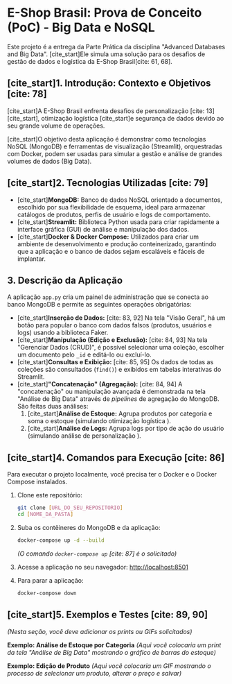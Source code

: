 # E-Shop Brasil: Prova de Conceito (PoC) - Big Data e NoSQL

Este projeto é a entrega da Parte Prática da disciplina "Advanced Databases and Big Data". [cite_start]Ele simula uma solução para os desafios de gestão de dados e logística da E-Shop Brasil[cite: 61, 68].

## [cite_start]1. Introdução: Contexto e Objetivos [cite: 78]

[cite_start]A E-Shop Brasil enfrenta desafios de personalização [cite: 13][cite_start], otimização logística [cite_start]e segurança de dados devido ao seu grande volume de operações.

[cite_start]O objetivo desta aplicação é demonstrar como tecnologias NoSQL (MongoDB) e ferramentas de visualização (Streamlit), orquestradas com Docker, podem ser usadas para simular a gestão e análise de grandes volumes de dados (Big Data).

## [cite_start]2. Tecnologias Utilizadas [cite: 79]

- [cite_start]**MongoDB:** Banco de dados NoSQL orientado a documentos, escolhido por sua flexibilidade de esquema, ideal para armazenar catálogos de produtos, perfis de usuário e logs de comportamento.
- [cite_start]**Streamlit:** Biblioteca Python usada para criar rapidamente a interface gráfica (GUI) de análise e manipulação dos dados.
- [cite_start]**Docker & Docker Compose:** Utilizados para criar um ambiente de desenvolvimento e produção conteinerizado, garantindo que a aplicação e o banco de dados sejam escaláveis e fáceis de implantar.

## 3. Descrição da Aplicação

A aplicação `app.py` cria um painel de administração que se conecta ao banco MongoDB e permite as seguintes operações obrigatórias:

- [cite_start]**Inserção de Dados:** [cite: 83, 92] Na tela "Visão Geral", há um botão para popular o banco com dados falsos (produtos, usuários e logs) usando a biblioteca Faker.
- [cite_start]**Manipulação (Edição e Exclusão):** [cite: 84, 93] Na tela "Gerenciar Dados (CRUD)", é possível selecionar uma coleção, escolher um documento pelo `_id` e editá-lo ou excluí-lo.
- [cite_start]**Consultas e Exibição:** [cite: 85, 95] Os dados de todas as coleções são consultados (`find()`) e exibidos em tabelas interativas do Streamlit.
- [cite_start]**"Concatenação" (Agregação):** [cite: 84, 94] A "concatenação" ou manipulação avançada é demonstrada na tela "Análise de Big Data" através de _pipelines_ de agregação do MongoDB. São feitas duas análises:
  1.  [cite_start]**Análise de Estoque:** Agrupa produtos por categoria e soma o estoque (simulando otimização logística ).
  2.  [cite_start]**Análise de Logs:** Agrupa logs por tipo de ação do usuário (simulando análise de personalização ).

## [cite_start]4. Comandos para Execução [cite: 86]

Para executar o projeto localmente, você precisa ter o Docker e o Docker Compose instalados.

1.  Clone este repositório:

    ```bash
    git clone [URL_DO_SEU_REPOSITORIO]
    cd [NOME_DA_PASTA]
    ```

2.  Suba os contêineres do MongoDB e da aplicação:

    ```bash
    docker-compose up -d --build
    ```

    _(O comando `docker-compose up` [cite: 87] é o solicitado)_

3.  Acesse a aplicação no seu navegador:
    [http://localhost:8501](http://localhost:8501)

4.  Para parar a aplicação:
    ```bash
    docker-compose down
    ```

## [cite_start]5. Exemplos e Testes [cite: 89, 90]

_(Nesta seção, você deve adicionar os prints ou GIFs solicitados)_

**Exemplo: Análise de Estoque por Categoria**
_(Aqui você colocaria um print da tela "Análise de Big Data" mostrando o gráfico de barras do estoque)_

**Exemplo: Edição de Produto**
_(Aqui você colocaria um GIF mostrando o processo de selecionar um produto, alterar o preço e salvar)_

